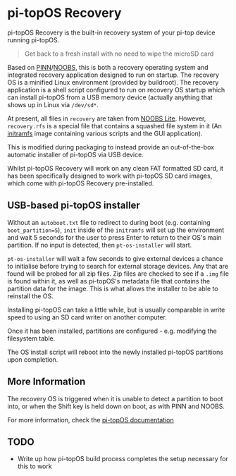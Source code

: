# pi-topOS Recovery

pi-topOS Recovery is the built-in recovery system of your pi-top device running pi-topOS.

> Get back to a fresh install with no need to wipe the microSD card

<!-- GOAL: Get back to a fresh install with no need to wipe the microSD card, download images, or use another computer -->

Based on [PINN](https://github.com/procount/pinn)/[NOOBS](https://github.com/raspberrypi/noobs), this is both a recovery operating system and integrated recovery application designed to run on startup. The recovery OS is a minified Linux environment (provided by buildroot). The recovery application is a shell script configured to run on recovery OS startup which can install pi-topOS from a USB memory device (actually anything that shows up in Linux via `/dev/sd*`.

At present, all files in `recovery` are taken from [NOOBS Lite](https://downloads.raspberrypi.org/NOOBS_lite/images/). However, `recovery.rfs` is a special file that contains a squashed file system in it (An [initramfs](https://wiki.debian.org/initramfs) image containing various scripts and the GUI application).

This is modified during packaging to instead provide an out-of-the-box automatic installer of pi-topOS via USB device.

Whilst pi-topOS Recovery will work on any clean FAT formatted SD card, it has been specifically designed to work with pi-topOS SD card images, which come with pi-topOS Recovery pre-installed.

## USB-based pi-topOS installer

Without an `autoboot.txt` file to redirect to during boot (e.g. containing `boot_partition=5`), `init` inside of the `initramfs` will set up the environment and wait 5 seconds for the user to press Enter to return to their OS's main partition. If no input is detected, then `pt-os-installer` will start.

`pt-os-installer` will wait a few seconds to give external devices a chance to initialise before trying to search for external storage devices. Any that are found will be probed for all zip files. Zip files are checked to see if a `.img` file is found within it, as well as pi-topOS's metadata file that contains the partition data for the image. This is what allows the installer to be able to reinstall the OS.

Installing pi-topOS can take a little while, but is usually comparable in write speed to using an SD card writer on another computer.

Once it has been installed, partitions are configured - e.g. modifying the filesystem table.

The OS install script will reboot into the newly installed pi-topOS partitions upon completion.


## More Information

The recovery OS is triggered when it is unable to detect a partition to boot into, or when the Shift key is held down on boot, as with PINN and NOOBS.

For more information, check the [pi-topOS documentation](https://pi-top.github.io/docs/)

<!-- ### Partitions

The files in this package make up the files in the first partition on a modern pi-topOS SD card (Buster onwards).

### How files are managed

Partition 5 is main partition - partition 1 is mounted as /recovery in the filesystem table and `pt-recovery` handles updating the files.

`dpkg-divert` is used as FAT is not handled well.
 -->


## TODO
* Write up how pi-topOS build process completes the setup necessary for this to work
